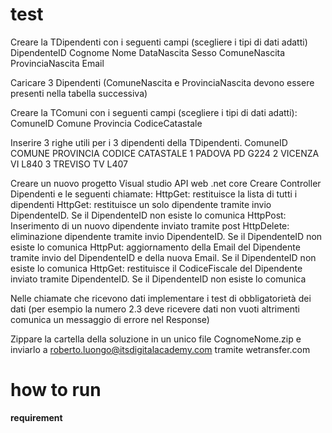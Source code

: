 # test

Creare la TDipendenti con i seguenti campi (scegliere i tipi di dati adatti)
DipendenteID
Cognome
Nome
DataNascita
Sesso
ComuneNascita
ProvinciaNascita
Email

Caricare 3 Dipendenti (ComuneNascita e ProvinciaNascita devono essere presenti nella tabella successiva)

Creare la TComuni con i seguenti campi (scegliere i tipi di dati adatti):
ComuneID
Comune
Provincia
CodiceCatastale

Inserire 3 righe utili per i 3 dipendenti della TDipendenti.
ComuneID
COMUNE
PROVINCIA
CODICE CATASTALE
1
PADOVA
PD
G224
2
VICENZA
VI
L840
3
TREVISO
TV
L407

Creare un nuovo progetto Visual studio API web .net core
Creare Controller Dipendenti e le seguenti chiamate:
HttpGet: restituisce la lista di tutti i dipendenti
HttpGet: restituisce un solo dipendente tramite invio DipendenteID. Se il DipendenteID non esiste lo comunica
HttpPost: Inserimento di un nuovo dipendente inviato tramite post
HttpDelete: eliminazione dipendente tramite invio DipendenteID. Se il DipendenteID non esiste lo comunica
HttpPut: aggiornamento della Email del Dipendente tramite invio del DipendenteID e della nuova Email. Se il DipendenteID non esiste lo comunica
HttpGet: restituisce il CodiceFiscale del Dipendente inviato tramite DipendenteID. Se il DipendenteID non esiste lo comunica

Nelle chiamate che ricevono dati implementare i test di obbligatorietà dei dati (per esempio la numero 2.3 deve ricevere dati non vuoti altrimenti comunica un messaggio di errore nel Response)

Zippare la cartella della soluzione in un unico file CognomeNome.zip e inviarlo a <roberto.luongo@itsdigitalacademy.com> tramite wetransfer.com

# how to run

**requirement**
